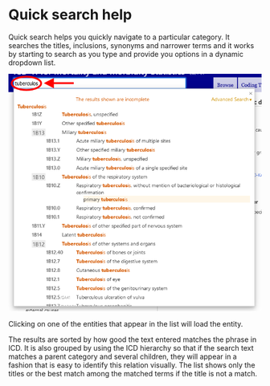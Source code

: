 ﻿# Quick search help

Quick search helps you quickly navigate to a particular category. It searches the titles, inclusions, synonyms and narrower terms and it works by starting to search as you type and provide you options in a dynamic dropdown list.

![screenshot of the quick search](img/search.png "Quick search")

Clicking on one of the entities that appear in the list will load the entity.

The results are sorted by how good the text entered matches the phrase in ICD. It is also grouped by using the ICD hierarchy so that if the search text matches a parent category and several children, they will appear in a fashion that is easy to identify this relation visually. The list shows only the titles or the best match among the matched terms if the title is not a match.